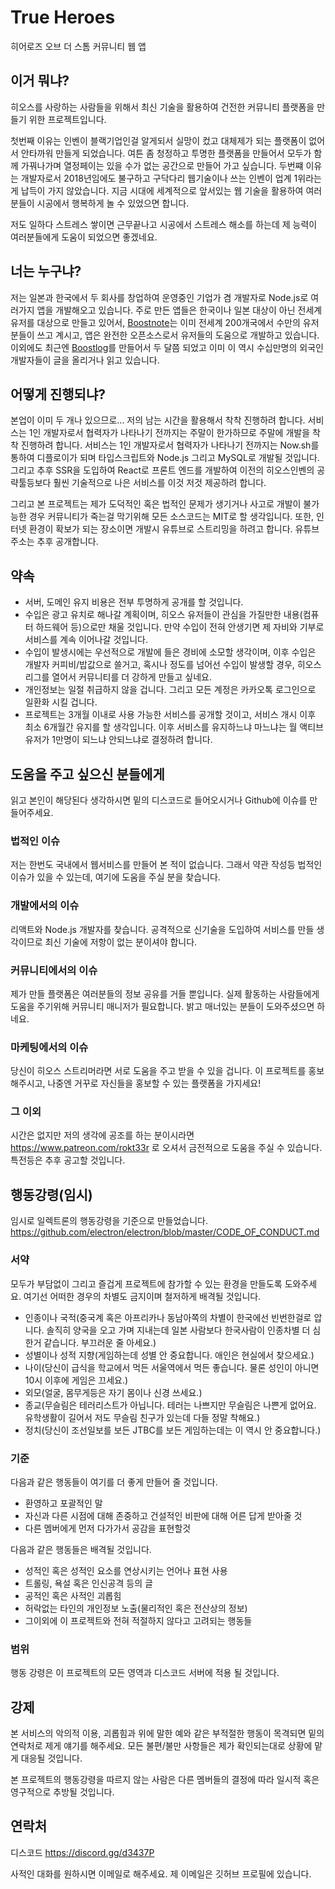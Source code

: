 # True Heroes

히어로즈 오브 더 스톰 커뮤니티 웹 앱

## 이거 뭐냐?

히오스를 사랑하는 사람들을 위해서 최신 기술을 활용하여 건전한 커뮤니티 플랫폼을 만들기 위한 프로젝트입니다.

첫번째 이유는 인벤이 블랙기업인걸 알게되서 실망이 컸고 대체제가 되는 플랫폼이 없어서 안타까워 만들게 되었습니다.
여튼 좀 청정하고 투명한 플랫폼을 만들어서 모두가 함께 가꿔나가며 열정페이는 있을 수가 없는 공간으로 만들어 가고 싶습니다.
두번쨰 이유는 개발자로서 2018년임에도 불구하고 구닥다리 웹기술이나 쓰는 인벤이 업계 1위라는게 납득이 가지 않았습니다.
지금 시대에 세계적으로 앞서있는 웹 기술을 활용하여 여러분들이 시공에서 행복하게 놀 수 있었으면 합니다.

저도 일하다 스트레스 쌓이면 근무끝나고 시공에서 스트레스 해소를 하는데 제 능력이 여러분들에게 도움이 되었으면 좋겠네요.

## 너는 누구냐?

저는 일본과 한국에서 두 회사를 창업하여 운영중인 기업가 겸 개발자로 Node.js로 여러가지 앱을 개발해오고 있습니다.
주로 만든 앱들은 한국이나 일본 대상이 아닌 전세계 유저를 대상으로 만들고 있어서, [Boostnote](https://github.com/BoostIO/Boostnote)는 이미 전세계 200개국에서 수만의 유저분들이 쓰고 계시고,
앱은 완전한 오픈소스로서 유저들의 도움으로 개발하고 있습니다. 이외에도 최근엔 [Boostlog](http://boostlog.io/)를 만들어서 두 달쯤 되었고 이미 이 역시 수십만명의 외국인 개발자들이 글을 올리거나 읽고 있습니다.

## 어떻게 진행되냐?

본업이 이미 두 개나 있으므로... 저의 남는 시간을 활용해서 착착 진행하려 합니다. 서비스는 1인 개발자로서 협력자가 나타나기 전까지는 
주말이 한가하므로 주말에 개발을 착착 진행하려 합니다. 서비스는 1인 개발자로서 협력자가 나타나기 전까지는 Now.sh를 통하여 디플로이가 되며 타입스크립트와 Node.js 그리고 MySQL로 개발될 것입니다. 
그리고 추후 SSR을 도입하여 React로 프론트 엔드를 개발하여 이전의 히오스인벤의 공략툴등보다 훨씬 기술적으로 나은 서비스를 이것 저것 제공하려 합니다.

그리고 본 프로젝트는 제가 도덕적인 혹은 법적인 문제가 생기거나 사고로 개발이 불가능한 경우 커뮤니티가 죽는걸 막기위해 모든 소스코드는 MIT로 할 생각입니다.
또한, 인터넷 환경이 확보가 되는 장소이면 개발시 유튜브로 스트리밍을 하려고 합니다. 유튜브 주소는 추후 공개합니다.

## 약속

- 서버, 도메인 유지 비용은 전부 투명하게 공개를 할 것입니다.
- 수입은 광고 유치로 해나갈 계획이며, 히오스 유저들이 관심을 가질만한 내용(컴퓨터 하드웨어 등)으로만 채울 것입니다. 만약 수입이 전혀 안생기면 제 자비와 기부로 서비스를 계속 이어나갈 것입니다.
- 수입이 발생시에는 우선적으로 개발에 들은 경비에 소모할 생각이며, 이후 수입은 개발자 커피비/밥값으로 쓸거고,
혹시나 정도를 넘어선 수입이 발생할 경우, 히오스 리그를 열어서 커뮤니티를 더 강하게 만들고 싶네요.
- 개인정보는 일절 취급하지 않을 겁니다. 그리고 모든 계정은 카카오톡 로그인으로 일환화 시킬 겁니다.
- 프로젝트는 3개월 이내로 사용 가능한 서비스를 공개할 것이고, 서비스 개시 이후 최소 6개월간 유지를 할 생각입니다. 이후 서비스를 유지하느냐 마느냐는 월 액티브 유저가 1만명이 되느냐 안되느냐로 결정하려 합니다.

## 도움을 주고 싶으신 분들에게

읽고 본인이 해당된다 생각하시면 밑의 디스코드로 들어오시거나 Github에 이슈를 만들어주세요.

### 법적인 이슈 

저는 한번도 국내에서 웹서비스를 만들어 본 적이 없습니다. 그래서 약관 작성등 법적인 이슈가 있을 수 있는데, 여기에 도움을 주실 분을 찾습니다.

### 개발에서의 이슈

리액트와 Node.js 개발자를 찾습니다. 공격적으로 신기술을 도입하여 서비스를 만들 생각이므로 최신 기술에 저항이 없는 분이셔야 합니다.

### 커뮤니티에서의 이슈

제가 만들 플랫폼은 여러분들의 정보 공유를 거들 뿐입니다. 실제 활동하는 사람들에게 도움을 주기위해 커뮤니티 매니저가 필요합니다. 밝고 매너있는 분들이 도와주셨으면 하네요.

### 마케팅에서의 이슈

당신이 히오스 스트리머라면 서로 도움을 주고 받을 수 있을 겁니다. 이 프로젝트를 홍보해주시고, 나중엔 거꾸로 자신들을 홍보할 수 있는 플랫폼을 가지세요!

### 그 이외

시간은 없지만 저의 생각에 공조를 하는 분이시라면 https://www.patreon.com/rokt33r 로 오셔서 금전적으로 도움을 주실 수 있습니다. 특전등은 추후 공고할 것입니다.

## 행동강령(임시)

임시로 일렉트론의 행동강령을 기준으로 만들었습니다.
https://github.com/electron/electron/blob/master/CODE_OF_CONDUCT.md

### 서약

모두가 부담없이 그리고 즐겁게 프로젝트에 참가할 수 있는 환경을 만들도록 도와주세요. 여기선 어떠한 경우의 차별도 금지이며 철저하게 배격될 것입니다. 

- 인종이나 국적(중국계 혹은 아프리카나 동남아쪽의 차별이 한국에선 빈번한걸로 압니다. 솔직히 양국을 오고 가며 지내는데 일본 사람보다 한국사람이 인종차별 더 심한거 같습니다. 부끄러운 줄 아세요.)
- 성별이나 성적 지향(게임하는데 성별 안 중요합니다. 애인은 현실에서 찾으세요.)
- 나이(당신이 급식을 학교에서 먹든 서울역에서 먹든 좋습니다. 물론 성인이 아니면 10시 이후에 게임은 끄세요.)
- 외모(얼굴, 몸무게등은 자기 몸이나 신경 쓰세요.)
- 종교(무슬림은 테러리스트가 아닙니다. 테러는 나쁘지만 무슬림은 나쁜게 없어요. 유학생활이 길어서 저도 무슬림 친구가 있는데 다들 정말 착해요.)
- 정치(당신이 조선일보를 보든 JTBC를 보든 게임하는데는 이 역시 안 중요합니다.)

### 기준

다음과 같은 행동들이 여기를 더 좋게 만들어 줄 것입니다.

- 환영하고 포괄적인 말
- 자신과 다른 시점에 대해 존중하고 건설적인 비판에 대해 어른 답게 받아줄 것 
- 다른 멤버에게 먼저 다가가서 공감을 표현할것

다음과 같은 행동들은 배격될 것입니다.

- 성적인 혹은 성적인 요소를 연상시키는 언어나 표현 사용
- 트롤링, 욕설 혹은 인신공격 등의 글 
- 공적인 혹은 사적인 괴롭힘
- 허락없는 타인의 개인정보 노출(물리적인 혹은 전산상의 정보)
- 그이외에 이 프로젝트와 전혀 적절하지 않다고 고려되는 행동들

### 범위

행동 강령은 이 프로젝트의 모든 영역과 디스코드 서버에 적용 될 것입니다.

## 강제

본 서비스의 악의적 이용, 괴롭힘과 위에 말한 예와 같은 부적절한 행동이 목격되면 밑의 연락처로 제게 얘기를 해주세요. 모든 불편/불만 사항들은 제가 확인되는대로 상황에 맡게 대응될 것입니다.

본 프로젝트의 행동강령을 따르지 않는 사람은 다른 멤버들의 결정에 따라 일시적 혹은 영구적으로 추방될 것입니다.

## 연락처

디스코드 https://discord.gg/d3437P

사적인 대화를 원하시면 이메일로 해주세요. 제 이메일은 깃허브 프로필에 있습니다.
